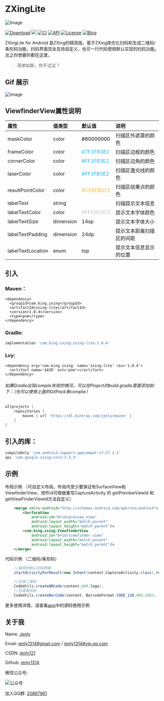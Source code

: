 # ZXingLite

![Image](app/src/main/ic_launcher-web.png)

[![Download](https://img.shields.io/badge/download-App-blue.svg)](https://raw.githubusercontent.com/jenly1314/ZXingLite/master/app/release/app-release.apk)
[![](https://jitpack.io/v/jenly1314/ZXingLite.svg)](https://jitpack.io/#jenly1314/ZXingLite)
[![CI](https://travis-ci.org/jenly1314/ZXingLite.svg?branch=master)](https://travis-ci.org/jenly1314/ZXingLite)
[![API](https://img.shields.io/badge/API-16%2B-blue.svg?style=flat)](https://android-arsenal.com/api?level=16)
[![License](https://img.shields.io/badge/license-Apche%202.0-blue.svg)](http://www.apache.org/licenses/LICENSE-2.0)
[![Blog](https://img.shields.io/badge/blog-Jenly-9933CC.svg)](http://blog.csdn.net/jenly121)

ZXingLite for Android 是ZXing的精简版，基于ZXing库优化扫码和生成二维码/条形码功能，扫码界面完全支持自定义，也可一行代码使用默认实现的扫码功能。总之你想要的都在这里。
>简单如斯，你不试试？

## Gif 展示
![Image](GIF.gif)


## ViewfinderView属性说明
| 属性 | 值类型 | 默认值 | 说明 |
| :------| :------ | :------ | :------ |
| maskColor | color |<font color=#000000>#60000000</font>| 扫描区外遮罩的颜色 |
| frameColor | color |<font color=#1FB3E2>#7F1FB3E2</font>| 扫描区边框的颜色 |
| cornerColor | color |<font color=#1FB3E2>#FF1FB3E2</font>| 扫描区边角的颜色 |
| laserColor | color |<font color=#1FB3E2>#FF1FB3E2</font>| 扫描区激光线的颜色 |
| resultPointColor | color |<font color=#EFBD21>#C0EFBD21</font>| 扫描区结果点的颜色 |
| labelText | string |  | 扫描提示文本信息 |
| labelTextColor | color |<font color=#C0C0C0>#FFC0C0C0</font>| 提示文本字体颜色 |
| labelTextSize | dimension |14sp| 提示文本字体大小 |
| labelTextPadding | dimension |24dp| 提示文本距离扫描区的间距 |
| labelTextLocation | enum |top| 提示文本信息显示的位置 |

## 引入

### Maven：
```maven
<dependency>
  <groupId>com.king.zxing</groupId>
  <artifactId>zxing-lite</artifactId>
  <version>1.0.4</version>
  <type>pom</type>
</dependency>
```
### Gradle:
```gradle
implementation 'com.king.zxing:zxing-lite:1.0.4'
```
### Lvy:
```lvy
<dependency org='com.king.zxing' name='zxing-lite' rev='1.0.4'>
  <artifact name='$AID' ext='pom'></artifact>
</dependency>
```

###### 如果Gradle出现compile失败的情况，可以在Project的build.gradle里面添加如下：（也可以使用上面的GitPack来complie）
```gradle
allprojects {
    repositories {
        maven { url 'https://dl.bintray.com/jenly/maven' }
    }
}
```

## 引入的库：
```gradle
compileOnly 'com.android.support:appcompat-v7:27.1.1'
api 'com.google.zxing:core:3.3.3'
```

## 示例

布局示例 （可自定义布局，布局内至少要保证有SurfaceView和ViewfinderView，控件id可根据重写CaptureActivity 的 getPreviewViewId 和 getViewFinderViewId方法自定义）
```Xml
    <merge xmlns:android="http://schemas.android.com/apk/res/android">
        <SurfaceView
            android:id="@+id/preview_view"
            android:layout_width="match_parent"
            android:layout_height="match_parent"/>
        <com.king.zxing.ViewfinderView
            android:id="@+id/viewfinder_view"
            android:layout_width="match_parent"
            android:layout_height="match_parent"/>
    </merge>
```

代码示例 （二维码/条形码）
```Java
    //跳转的默认扫码界面
    startActivityForResult(new Intent(context,CaptureActivity.class),requestCode);

    //生成二维码
    CodeUtils.createQRCode(content,600,logo);
    //生成条形码
    CodeUtils.createBarCode(content, BarcodeFormat.CODE_128,800,200);
```

更多使用详情，请查看[app](app)中的源码使用示例

## 关于我
   Name: <a title="关于作者" href="https://about.me/jenly1314" target="_blank">Jenly</a>

   Email: <a title="欢迎邮件与我交流" href="mailto:jenly1314@gmail.com" target="_blank">jenly1314#gmail.com</a> / <a title="给我发邮件" href="mailto:jenly1314@vip.qq.com" target="_blank">jenly1314#vip.qq.com</a>

   CSDN: <a title="CSDN博客" href="http://blog.csdn.net/jenly121" target="_blank">jenly121</a>

   Github: <a title="Github开源项目" href="https://github.com/jenly1314" target="_blank">jenly1314</a>

   微信公众号:

   ![公众号](http://olambmg9j.bkt.clouddn.com/jenly666.jpg)

   加入QQ群: <a title="点击加入QQ群" href="http://shang.qq.com/wpa/qunwpa?idkey=8fcc6a2f88552ea44b1411582c94fd124f7bb3ec227e2a400dbbfaad3dc2f5ad" target="_blank">20867961</a>



   